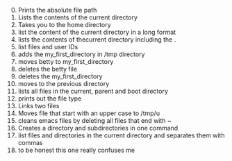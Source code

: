 0. Prints the absolute file path
1. Lists the contents of the current directory
2. Takes you to the home directory
3. list the content of the current directory in a long format
4. lists the contents of thecurrent directory including the .
5. list files and user IDs
6. adds the my_first_directory in /tmp directory
7. moves betty to my_first_directory
8. deletes the betty file 
9. deletes the my_first_directory
10. moves to the previous directory
11. lists all files in the current, parent and boot directory
12. prints out the file type
13. Links two files 
15. Moves file that start with an upper case to /tmp/u
16. cleans emacs files by deleting all files that end with ~
17. Creates a directory and subdirectories in one command
18. list files and directories in the current directory and separates them with commas
19. to be honest this one really confuses me
